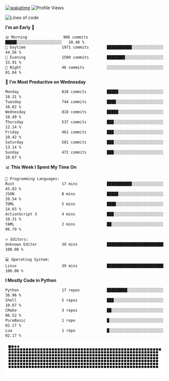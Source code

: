 [![wakatime](https://wakatime.com/badge/user/b920b284-3cde-4cd4-b72e-f7f22d050b16.svg)](https://wakatime.com/@b920b284-3cde-4cd4-b72e-f7f22d050b16)
![Profile Views](http://img.shields.io/badge/Profile%20Views-4586-blue)
<!--START_SECTION:waka-->
![Lines of code](https://img.shields.io/badge/From%20Hello%20World%20I%27ve%20Written-5.6%20million%20lines%20of%20code-blue)

**I'm an Early 🐤** 

```text
🌞 Morning                906 commits         █████░░░░░░░░░░░░░░░░░░░░   20.48 % 
🌆 Daytime                1971 commits        ███████████░░░░░░░░░░░░░░   44.56 % 
🌃 Evening                1500 commits        ████████░░░░░░░░░░░░░░░░░   33.91 % 
🌙 Night                  46 commits          ░░░░░░░░░░░░░░░░░░░░░░░░░   01.04 % 
```
📅 **I'm Most Productive on Wednesday** 

```text
Monday                   810 commits         █████░░░░░░░░░░░░░░░░░░░░   18.31 % 
Tuesday                  744 commits         ████░░░░░░░░░░░░░░░░░░░░░   16.82 % 
Wednesday                818 commits         █████░░░░░░░░░░░░░░░░░░░░   18.49 % 
Thursday                 537 commits         ███░░░░░░░░░░░░░░░░░░░░░░   12.14 % 
Friday                   461 commits         ███░░░░░░░░░░░░░░░░░░░░░░   10.42 % 
Saturday                 581 commits         ███░░░░░░░░░░░░░░░░░░░░░░   13.14 % 
Sunday                   472 commits         ███░░░░░░░░░░░░░░░░░░░░░░   10.67 % 
```


📊 **This Week I Spent My Time On** 

```text
💬 Programming Languages: 
Rust                     17 mins             ███████████░░░░░░░░░░░░░░   45.83 % 
JSON                     8 mins              █████░░░░░░░░░░░░░░░░░░░░   20.54 % 
TOML                     5 mins              ████░░░░░░░░░░░░░░░░░░░░░   14.03 % 
ActionScript 3           4 mins              ███░░░░░░░░░░░░░░░░░░░░░░   10.31 % 
YAML                     2 mins              ██░░░░░░░░░░░░░░░░░░░░░░░   06.79 % 

🔥 Editors: 
Unknown Editor           39 mins             █████████████████████████   100.00 % 

💻 Operating System: 
Linux                    39 mins             █████████████████████████   100.00 % 
```

**I Mostly Code in Python** 

```text
Python                   17 repos            █████████░░░░░░░░░░░░░░░░   36.96 % 
Shell                    5 repos             ███░░░░░░░░░░░░░░░░░░░░░░   10.87 % 
CMake                    3 repos             ██░░░░░░░░░░░░░░░░░░░░░░░   06.52 % 
PureBasic                1 repo              █░░░░░░░░░░░░░░░░░░░░░░░░   02.17 % 
Lua                      1 repo              █░░░░░░░░░░░░░░░░░░░░░░░░   02.17 % 
```




<!--END_SECTION:waka-->
![Snake animation](https://raw.githubusercontent.com/timmypidashev/timmypidashev/main/commits.svg)
